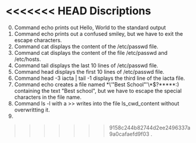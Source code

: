 <<<<<<< HEAD
Discriptions
=======
0. Command echo prints out Hello, World to the standard output
1. Command echo prints out a confused smiley, but we have to exit the escape characters.
2. Command cat displays the content of the /etc/passwd file.
3. Command cat displays the content of the file /etc/passwd and /etc/hosts.
4. Command tail displays the last 10 lines of /etc/passwd file.
5. Command head displays the first 10 lines of /etc/passwd file.
6. Command head -3 iacta | tail -1 displays the third line of the iacta file.
7. Command echo creates a file named \*\\'"Best School"\'\\*$\?\*\*\*\*\*:) containing the text "Best school", but we have to escape the special characters in the file name.
8. Command ls -l with a >> writes into the file ls_cwd_content without overwritting it.
9. 
>>>>>>> 9158c244b82744d2ee2496337a9a0cafaefd9f03
.
